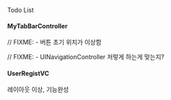 Todo List



#### MyTabBarController

// FIXME: - 버튼 초기 위치가 이상함

// FIXME: - UINavigationController 저렇게 하는게 맞는지?

#### UserRegistVC

레이아웃 이상, 기능완성

